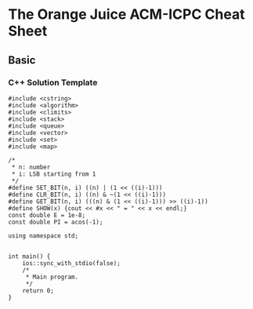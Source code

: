 # The Orange Juice ACM-ICPC Cheat Sheet

## Basic

### C++ Solution Template

````c++#include <iostream>
#include <cstring>
#include <algorithm>
#include <climits>
#include <stack>
#include <queue>
#include <vector>
#include <set>
#include <map>

/*
 * n: number
 * i: LSB starting from 1
 */
#define SET_BIT(n, i) ((n) | (1 << ((i)-1)))
#define CLR_BIT(n, i) ((n) & ~(1 << ((i)-1)))
#define GET_BIT(n, i) (((n) & (1 << ((i)-1))) >> ((i)-1))
#define SHOW(x) {cout << #x << " = " << x << endl;}
const double E = 1e-8;
const double PI = acos(-1);

using namespace std;


int main() {
    ios::sync_with_stdio(false);
    /*
     * Main program.
     */
    return 0;
}
````
